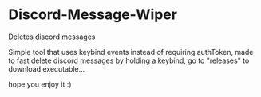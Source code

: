 # Discord-Message-Wiper
Deletes discord messages

Simple tool that uses keybind events instead of requiring authToken, made to fast delete discord messages by holding a keybind, go to "releases" to download executable...

hope you enjoy it :)
